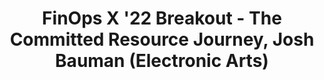 ---
title: FinOps X '22 Breakout - The Committed Resource Journey, Josh Bauman (Electronic Arts)
description: Josh Bauman of Electronic Arts talks about their journey through cloud products like Reserved Instances, Committed Use Discounts, and Savings Plans, and how they leverage the products to drive user behavior.
date-added: Nov 2022
type: Video
source: Foundation Contribution
label: FinOps X
link: https://www.youtube.com/watch?v=jO2WlOHmbN8
framework-capabilities:
  - capability_commitment-discounts
framework-persona:
  - product
  - finance
framework-maturity:
  - crawl
  - walk
cloud-provider: 
  - AWS
permalink: /resources/not-here/
weight: 30
listing: true
---